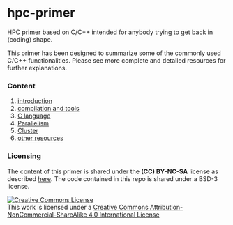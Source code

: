 # hpc-primer

HPC primer based on C/C++ intended for anybody trying to get back in (coding) shape.

This primer has been designed to summarize some of the commonly used C/C++ functionalities.
Please see more complete and detailed resources for further explanations.

### Content

1. [introduction](meta/intro.md)
1. [compilation and tools](compilation/compilation.md)
1. [C language](c/c.md)
1. [Parallelism](parallelism/mpi.md)
1. [Cluster](clusters/clusters.md)
1. [other resources](meta/resources.md)


### Licensing

The content of this primer is shared under the **(CC) BY-NC-SA** license as described [here](http://creativecommons.org/licenses/by-nc-sa/4.0/).
The code contained in this repo is shared under a BSD-3 license.

<a rel="license" href="http://creativecommons.org/licenses/by-nc-sa/4.0/"><img alt="Creative Commons License" style="border-width:0" src="https://i.creativecommons.org/l/by-nc-sa/4.0/88x31.png" /></a><br />This work is licensed under a <a rel="license" href="http://creativecommons.org/licenses/by-nc-sa/4.0/">Creative Commons Attribution-NonCommercial-ShareAlike 4.0 International License</a>
